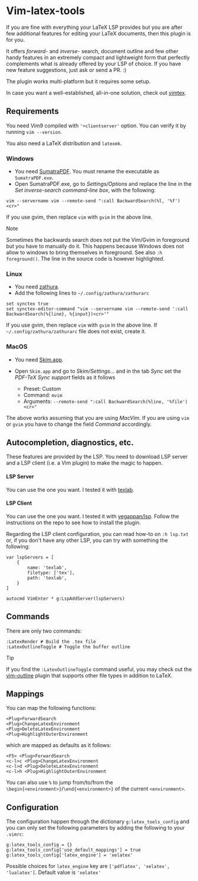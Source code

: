# Vim-latex-tools

If you are fine with everything your LaTeX LSP provides but you are after few
additional features for editing your LaTeX documents, then this plugin is for
you.

It offers _forward-_ and _inverse-_ search, document outline and few other
handy features in an extremely compact and lightweight form that perfectly
complements what is already offered by your LSP of choice. If you have new
feature suggestions, just ask or send a PR. :)

The plugin works multi-platform but it requires some setup.

In case you want a well-established, all-in-one solution, check out
[vimtex](https://github.com/lervag/vimtex).

## Requirements

You need Vim9 compiled with `'+clientserver'` option. You can verify it by
running `vim --version`.

You also need a LaTeX distribution and `latexmk`.

### Windows

- You need [SumatraPDF](https://www.sumatrapdfreader.org/free-pdf-reader). You
  must rename the executable as `SumatraPDF.exe`.
- Open SumatraPDF.exe, go to _Settings/Options_ and replace the line in the
  _Set inverse-search command-line box_, with the following:

```
vim --servername vim --remote-send ":call BackwardSearch(%l, '%f')<cr>"
```

If you use gvim, then replace `vim` with `gvim` in the above line.

> [!NOTE]
> Sometimes the backwards search does not put the Vim/Gvim in foreground but you have to manually do it.
> This happens because Windows does not allow to windows to bring themselves in foreground. See also `:h foreground()`. The line in the source code is however highlighted.

### Linux

- You need [zathura](https://pwmt.org/projects/zathura/).
- Add the following lines to `~/.config/zathura/zathurarc`

```
set synctex true
set synctex-editor-command "vim --servername vim --remote-send ':call BackwardSearch(%{line}, %{input})<cr>'"
```

If you use gvim, then replace `vim` with `gvim` in the above line. If
`~/.config/zathura/zathurarc` file does not exist, create it.

### MacOS

- You need [Skim.app](https://github.com/yegappan/lsp).
- Open `Skim.app` and go to _Skim/Settings..._ and in the tab _Sync_ set the
  _PDF-TeX Sync support_ fields as it follows

  - Preset: Custom
  - Command: `mvim`
  - Arguments: `--remote-send ":call BackwardSearch(%line, '%file')<cr>"`

The above works assuming that you are using _MacVim_. If you are using `vim`
or `gvim` you have to change the field _Command_ accordingly.

## Autocompletion, diagnostics, etc.

These features are provided by the LSP. You need to download LSP server and a
LSP client (i.e. a Vim plugin) to make the magic to happen.

#### LSP Server

You can use the one you want. I tested it with
[texlab](https://github.com/latex-lsp/texlab).

#### LSP Client

You can use the one you want. I tested it with
[yegappan/lsp](https://github.com/yegappan/lsp). Follow the instructions on
the repo to see how to install the plugin.

Regarding the LSP client configuration, you can read how-to on `:h lsp.txt`
or, if you don't have any other LSP, you can try with something the following:

```
var lspServers = [
    {
        name: 'texlab',
        filetype: ['tex'],
        path: 'texlab',
    }
]

autocmd VimEnter * g:LspAddServer(lspServers)
```

## Commands

There are only two commands:

```
:LatexRender # Build the .tex file
:LatexOutlineToggle # Toggle the buffer outline
```

> [!TIP]
>
> If you find the `:LatexOutlineToggle` command useful, you may check out the
> [vim-outline](https://github.com/ubaldot/vim-outline) plugin that supports
> other file types in addition to LaTeX.

## Mappings

You can map the following functions:

```
<Plug>ForwardSearch
<Plug>ChangeLatexEnvironment
<Plug>DeleteLatexEnvironment
<Plug>HighlightOuterEnvironment
```

which are mapped as defaults as it follows:

```
<F5> <Plug>ForwardSearch
<c-l>c <Plug>ChangeLatexEnvironment
<c-l>d <Plug>DeleteLatexEnvironment
<c-l>h <Plug>HighlightOuterEnvironment
```

You can also use `%` to jump from/to/from the
`\begin{<environment>}`/`\end{<environment>}` of the current `<environment>`.

## Configuration

The configuration happen through the dictionary `g:latex_tools_config` and you
can only set the following parameters by adding the following to your
`.vimrc`:

```
g:latex_tools_config = {}
g:latex_tools_config['use_default_mappings'] = true
g:latex_tools_config['latex_engine'] = 'xelatex'
```

Possible choices for `latex_engine` key are
`['pdflatex', 'xelatex', 'lualatex']`. Default value is `'xelatex'`
